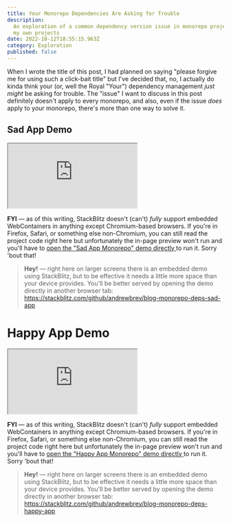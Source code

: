 ```yaml
---
title: Your Monorepo Dependencies Are Asking for Trouble
description:
  An exploration of a common dependency version issue in monorepo projects, and the method I use to solve the issue in
  my own projects
date: 2022-10-12T18:55:15.963Z
category: Exploration
published: false
---
```


When I wrote the title of this post, I had planned on saying "please forgive me for using such a click-bait title" but
I've decided that, no, I actually do kinda think your (or, well the Royal "Your") dependency management _just might_ be
asking for trouble. The "issue" I want to discuss in this post definitely doesn't apply to every monorepo, and also,
even if the issue _does_ apply to your monorepo, there's more than one way to solve it.

## Sad App Demo

<div class="w-full hidden md:block">
	<iframe
		loading="lazy"
		class="w-full"
		style="aspect-ratio: 16/9;"
		src="https://stackblitz.com/github/andrewbrey/blog-monorepo-deps-sad-app?ctl=1&embed=1&file=README.md&hideNavigation=1">
	</iframe>
	<p class="px-4 py-2 text-sm leading-snug bg-white text-gray-600 border border-gray-300 rounded-b-md dark:bg-fluencyy-900 dark:text-fluencyy-100 dark:border-fluencyy-700">
		<b>FYI</b> — as of this writing, StackBlitz doesn't (can't) <i>fully</i> support embedded WebContainers in anything 
		except Chromium-based browsers. If you're in Firefox, Safari, or something else non-Chromium, you can still 
		read the project code right here but unfortunately the in-page preview won't run and you'll have to 
		<a href="https://stackblitz.com/github/andrewbrey/blog-monorepo-deps-sad-app" target="_blank" rel="noopener nofollow">
			open the "Sad App Monorepo" demo directly
		</a> to run it. Sorry 'bout that!
	</p>
</div>

<div class="w-full md:hidden">
	<blockquote>
		<b>Hey!</b> — right here on larger screens there is an embedded demo using StackBlitz, but to be effective it needs a little more space than 
		your device provides. You'll be better served by opening the demo directly in another browser tab:
		<a href="https://stackblitz.com/github/andrewbrey/blog-monorepo-deps-sad-app" target="_blank" rel="noopener nofollow">
			https://stackblitz.com/github/andrewbrey/blog-monorepo-deps-sad-app
		</a>
	</blockquote>
</div>

# Happy App Demo

<div class="w-full hidden md:block">
	<iframe
		loading="lazy"
		class="w-full"
		style="aspect-ratio: 16/9;"
		src="https://stackblitz.com/github/andrewbrey/blog-monorepo-deps-happy-app?ctl=1&embed=1&file=README.md&hideNavigation=1">
	</iframe>
	<p class="px-4 py-2 text-sm leading-snug bg-white text-gray-600 border border-gray-300 rounded-b-md dark:bg-fluencyy-900 dark:text-fluencyy-100 dark:border-fluencyy-700">
		<b>FYI</b> — as of this writing, StackBlitz doesn't (can't) <i>fully</i> support embedded WebContainers in anything 
		except Chromium-based browsers. If you're in Firefox, Safari, or something else non-Chromium, you can still 
		read the project code right here but unfortunately the in-page preview won't run and you'll have to 
		<a href="https://stackblitz.com/github/andrewbrey/blog-monorepo-deps-happy-app" target="_blank" rel="noopener nofollow">
			open the "Happy App Monorepo" demo directly
		</a> to run it. Sorry 'bout that!
	</p>
</div>

<div class="w-full md:hidden">
	<blockquote>
		<b>Hey!</b> — right here on larger screens there is an embedded demo using StackBlitz, but to be effective it needs a little more space than 
		your device provides. You'll be better served by opening the demo directly in another browser tab:
		<a href="https://stackblitz.com/github/andrewbrey/blog-monorepo-deps-happy-app" target="_blank" rel="noopener nofollow">
			https://stackblitz.com/github/andrewbrey/blog-monorepo-deps-happy-app
		</a>
	</blockquote>
</div>
